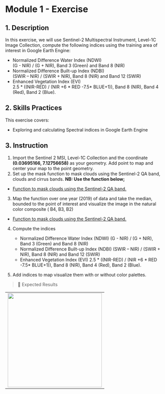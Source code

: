 # Module 1 - Exercise 

## 1. Description

In this exercise, we will use Sentinel-2 Multispectral Instrument, Level-1C Image Collection,
compute the following indices using the training area of interest in Google Earth Engine:
-  Normalized Difference Water Index (NDWI)<br>
   (G - NIR) / (G + NIR), Band 3 (Green) and Band 8 (NIR)
- Normalized Difference Built-up Index (NDBI)<br>
  (SWIR – NIR) / (SWIR + NIR), Band 8 (NIR) and Band 12 (SWIR)
-  Enhanced Vegetation Index (EVI)<br>
  2.5 * ((NIR-RED) / (NIR +6 * RED -7.5* BLUE+1)), Band 8 (NIR), Band 4 (Red), Band 2 (Blue).



## 2. Skills Practices

This exercise covers:

- Exploring and calculating Spectral indices in Google Earth Engine




## 3. Instruction

1. Import the Sentinel 2 MSI, Level-1C Collection and the coordinate **(0.03695166, 7.12756658)** as your geometry. Add point to map and center your map to the point geometry.
2. Set up the mask function to mask clouds using the Sentinel-2 QA band, clouds and cirrus bands.
 **NB: Use the function below;**

- [Function to mask clouds using the Sentinel-2 QA band.](https://code.earthengine.google.com/2e3d32e58da17f5610d5256b64a280a3?noload=true)

3. Map the function over one year (2019) of data and take the median, bounded to the point of interest and visualize the image in the natural color composite ( B4, B3, B2)

 - [Function to mask clouds using the Sentinel-2 QA band.](https://code.earthengine.google.com/d472d85f373ad7520803a47aea3f79ea?noload=true)

4. Compute the indices

    - Normalized Difference Water Index (NDWI)
     (G - NIR) / (G + NIR), Band 3 (Green) and Band 8 (NIR)
    - Normalized Difference Built-up Index (NDBI)
    (SWIR – NIR) / (SWIR + NIR), Band 8 (NIR) and Band 12 (SWIR)
    - Enhanced Vegetation Index (EVI)
    2.5 * ((NIR-RED) / (NIR +6 * RED -7.5* BLUE+1)), Band 8 (NIR), Band 4 (Red), Band 2 (Blue).

5. Add indices to map visualize them with or without color palettes.






> :pushpin: Expected Results <br>

<table style="border: 0;">
  <tr> 
    <td vlign="center" style="border: 0;"><img src="https://github.com/ernest19/SNV/blob/main/img/exercise/mod3_exercise1.png" width="300"></td>
  </tr>
</table>


